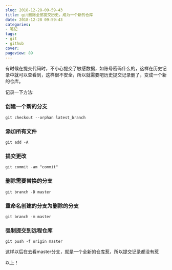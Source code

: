```yaml
---
slug: 2018-12-28-09-59-43
title: git删除全部提交历史，成为一个新的仓库
date: 2018-12-28 09:59:43
categories:
- 笔记
tags:
- git
- github
cover: 
pageview: 89
---
```


有时候在提交代码时，不小心提交了敏感数据，如账号密码什么的，这样在历史记录中就可以查看到，这样很不安全，所以就需要吧历史提交记录删了，变成一个新的仓库。

记录一下方法:

### 创建一个新的分支
```
git checkout --orphan latest_branch
```

### 添加所有文件
```
git add -A
```

### 提交更改
```
git commit -am "commit"
```

### 删除需要替换的分支
```
git branch -D master
```

### 重命名创建的分支为删除的分支
```
git branch -m master
```

### 强制提交到远程仓库
```
git push -f origin master
```

这样以后在去看master分支，就是一个全新的仓库惹，所以提交记录都没有惹

以上！



